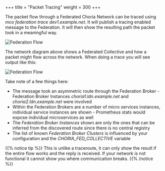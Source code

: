 +++
title = "Packet Tracing"
weight = 300
+++

The packet flow through a Federated Choria Network can be traced using *mco federation trace dev1.example.net*.  It will publish a tracing enabled message to the Federation.  It will then show the resulting path the packet took in a meaningful way.

![Federation Flow](../../federation_flow.png)

The network diagram above shows a Federated Collective and how a packet might flow across the network. When doing a trace you will see output like this:

![Federation Flow](../../federation_full_trace.png)

Take note of a few things here:

  * The message took an asymmetric route through the Federation Broker - Federation Broker Instances *choria1.ldn.example.net* and *choria2.ldn.example.net* were involved
  * Within the Federation Brokers are a number of micro services instances, individual service instances are shown - Prometheus stats would expose individual microservices as well
  * The *Federation Broker Instances* shown are only the ones that can be inferred from the discovered route since there is no central registry
  * The list of known *Federation Broker Clusters* is influenced by your configuration and the *CHORIA_FED_COLLECTIVE* variable

{{% notice tip %}}
This is unlike a traceroute, it can only show the result if the entire flow works and the reply is received. If your network is not functional it cannot show you where communication breaks.
{{% /notice %}}
